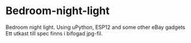 # Bedroom-night-light
Bedroom night light. Using uPython, ESP12 and some other eBay gadgets
Ett utkast till spec finns i bifogad jpg-fil.
